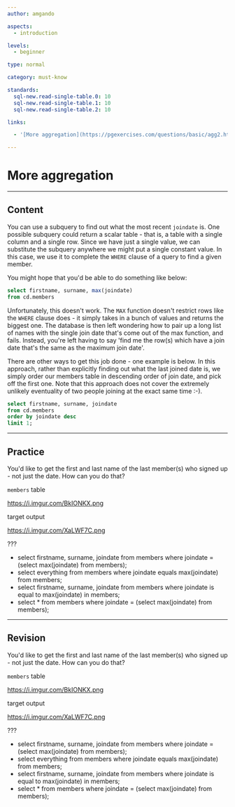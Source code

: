 ```yaml
---
author: amgando

aspects:
  - introduction

levels:
  - beginner

type: normal

category: must-know

standards:
  sql-new.read-single-table.0: 10
  sql-new.read-single-table.1: 10
  sql-new.read-single-table.2: 10

links:

  - '[More aggregation](https://pgexercises.com/questions/basic/agg2.html){documentation}'

---
```


# More aggregation

---
## Content

You can use a subquery to find out what the most recent `joindate` is. One possible subquery could return a scalar table - that is, a table with a single column and a single row. Since we have just a single value, we can substitute the subquery anywhere we might put a single constant value. In this case, we use it to complete the `WHERE` clause of a query to find a given member.

You might hope that you'd be able to do something like below:

```sql
select firstname, surname, max(joindate)
from cd.members
```

Unfortunately, this doesn't work. The `MAX` function doesn't restrict rows like the `WHERE` clause does - it simply takes in a bunch of values and returns the biggest one. The database is then left wondering how to pair up a long list of names with the single join date that's come out of the max function, and fails. Instead, you're left having to say 'find me the row(s) which have a join date that's the same as the maximum join date'.

There are other ways to get this job done - one example is below. In this approach, rather than explicitly finding out what the last joined date is, we simply order our members table in descending order of join date, and pick off the first one. Note that this approach does not cover the extremely unlikely eventuality of two people joining at the exact same time :-).

```sql
select firstname, surname, joindate
from cd.members
order by joindate desc
limit 1;
```

---
## Practice

You'd like to get the first and last name of the last member(s) who signed up - not just the date. How can you do that?

`members` table

https://i.imgur.com/BkIONKX.png

target output

https://i.imgur.com/XaLWF7C.png

???

* select firstname, surname, joindate from members where joindate = (select max(joindate) from members);
* select everything from members where joindate equals max(joindate) from members;
* select firstname, surname, joindate from members where joindate is equal to max(joindate) in members;
* select * from members where joindate = (select max(joindate) from members);

---
## Revision

You'd like to get the first and last name of the last member(s) who signed up - not just the date. How can you do that?

`members` table

https://i.imgur.com/BkIONKX.png

target output

https://i.imgur.com/XaLWF7C.png

???

* select firstname, surname, joindate from members where joindate = (select max(joindate) from members);
* select everything from members where joindate equals max(joindate) from members;
* select firstname, surname, joindate from members where joindate is equal to max(joindate) in members;
* select * from members where joindate = (select max(joindate) from members);

